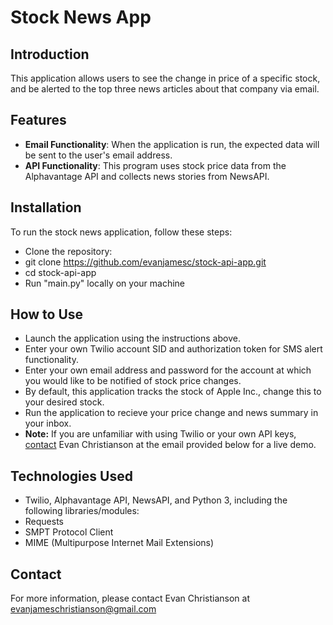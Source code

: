 # Stock News App

## Introduction
This application allows users to see the change in price of a specific stock, and be alerted to the top three news articles about that company via email.

## Features
- **Email Functionality**: When the application is run, the expected data will be sent to the user's email address.
- **API Functionality**: This program uses stock price data from the Alphavantage API and collects news stories from NewsAPI.

## Installation
To run the stock news application, follow these steps:

- Clone the repository:
- git clone https://github.com/evanjamesc/stock-api-app.git
- cd stock-api-app
- Run "main.py" locally on your machine

## How to Use
- Launch the application using the instructions above.
- Enter your own Twilio account SID and authorization token for SMS alert functionality.
- Enter your own email address and password for the account at which you would like to be notified of stock price changes.
- By default, this application tracks the stock of Apple Inc., change this to your desired stock.
- Run the application to recieve your price change and news summary in your inbox.
- **Note:** If you are unfamiliar with using Twilio or your own API keys, [contact](#Contact) Evan Christianson at the email provided below for a live demo.

## Technologies Used
- Twilio, Alphavantage API, NewsAPI, and Python 3, including the following libraries/modules:
- Requests
- SMPT Protocol Client
- MIME (Multipurpose Internet Mail Extensions)

## Contact
For more information, please contact Evan Christianson at evanjameschristianson@gmail.com
